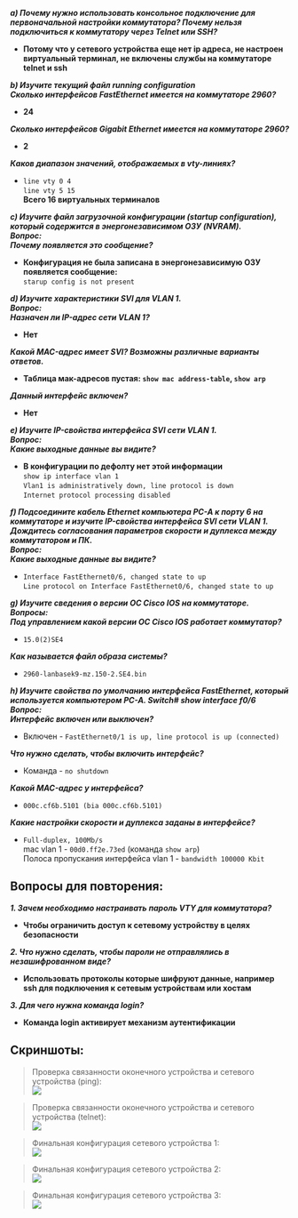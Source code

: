 ___a) Почему нужно использовать консольное подключение для первоначальной настройки коммутатора? Почему нельзя подключиться к коммутатору через Telnet или SSH?___  

- **Потому что у сетевого устройства еще нет ip адреса, не настроен виртуальный терминал, не включены службы на коммутаторе telnet и ssh**  

___b) Изучите текущий файл running configuration___  
___Сколько интерфейсов FastEthernet имеется на коммутаторе 2960?___  

- **24**

___Сколько интерфейсов Gigabit Ethernet имеется на коммутаторе 2960?___  

- **2** 

___Каков диапазон значений, отображаемых в vty-линиях?___  

- `line vty 0 4`    
`line vty 5 15`    
**Всего 16 виртуальных терминалов**    

___c) Изучите файл загрузочной конфигурации (startup configuration), который содержится в энергонезависимом ОЗУ (NVRAM).___  
___Вопрос:  
Почему появляется это сообщение?___  

- **Конфигурация не была записана в энергонезависимую ОЗУ появляется сообщение:**      
`starup config is not present`                    

___d) Изучите характеристики SVI для VLAN 1.___  
___Вопрос:  
Назначен ли IP-адрес сети VLAN 1?___  

- **Нет**      

___Какой MAC-адрес имеет SVI? Возможны различные варианты ответов.___  

- **Таблица мак-адресов пустая: `show mac address-table`, `show arp`**      

___Данный интерфейс включен?___  

- **Нет**    

___e) Изучите IP-свойства интерфейса SVI сети VLAN 1.___  
___Вопрос:  
Какие выходные данные вы видите?___  

- **В конфигурации по дефолту нет этой информации**    
`show ip interface vlan 1`    
`Vlan1 is administratively down, line protocol is down`    
`Internet protocol processing disabled`   

___f) Подсоедините кабель Ethernet компьютера PC-A к порту 6 на коммутаторе и изучите IP-свойства интерфейса SVI сети VLAN 1. Дождитесь согласования параметров скорости и дуплекса между коммутатором и ПК.___  
___Вопрос:  
Какие выходные данные вы видите?___  

- `Interface FastEthernet0/6, changed state to up`    
`Line protocol on Interface FastEthernet0/6, changed state to up`  

___g) Изучите сведения о версии ОС Cisco IOS на коммутаторе.___  
___Вопросы:___    
___Под управлением какой версии ОС Cisco IOS работает коммутатор?___  

- `15.0(2)SE4`   

___Как называется файл образа системы?___  

- `2960-lanbasek9-mz.150-2.SE4.bin`    

___h) Изучите свойства по умолчанию интерфейса FastEthernet, который используется компьютером PC-A. Switch# show interface f0/6___   
___Вопрос:  
Интерфейс включен или выключен?___  

- Включен - `FastEthernet0/1 is up, line protocol is up (connected)`    

___Что нужно сделать, чтобы включить интерфейс?___  

- Команда - `no shutdown`    

___Какой MAC-адрес у интерфейса?___  

- `000c.cf6b.5101 (bia 000c.cf6b.5101)`    

___Какие настройки скорости и дуплекса заданы в интерфейсе?___  

- `Full-duplex, 100Mb/s`    
mac vlan 1 - `00d0.ff2e.73ed` (команда `show arp`)    
Полоса пропускания интерфейса vlan 1 - `bandwidth 100000 Kbit`    

## Вопросы для повторения:          
___1. Зачем необходимо настраивать пароль VTY для коммутатора?___  

- **Чтобы ограничить доступ к сетевому устройству в целях безопасности**    

___2. Что нужно сделать, чтобы пароли не отправлялись в незашифрованном виде?___

- **Использовать протоколы которые шифруют данные, например ssh для подключения к сетевым устройствам или хостам**   

___3. Для чего нужна команда login?___  

- **Команда login активирует механизм аутентификации**    


## Скриншоты:      
> Проверка связанности оконечного устройства и сетевого устройства (ping):     
![](screenshots/ping.png)  

> Проверка связанности оконечного устройства и сетевого устройства (telnet):   
![](screenshots/telnet.png)  

> Финальная конфигурация сетевого устройства 1:         
![](screenshots/config_1.png)  

> Финальная конфигурация сетевого устройства 2:    
![](screenshots/config_2.png)       

> Финальная конфигурация сетевого устройства 3:  
![](screenshots/config_3.png)      
